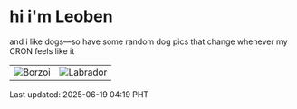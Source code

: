 # hi i'm Leoben

and i like dogs—so have some random dog pics that change whenever my CRON feels like it

|  |  |
|--------|----------|
| ![Borzoi](https://random-dog-vercel.vercel.app/api/random-borzoi?v=1750277944) | ![Labrador](https://random-dog-vercel.vercel.app/api/random-labrador?v=1750277944) |

Last updated: 2025-06-19 04:19 PHT

